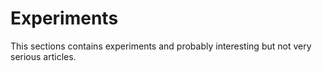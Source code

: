 # Experiments

This sections contains experiments and probably interesting but not very serious articles. 


